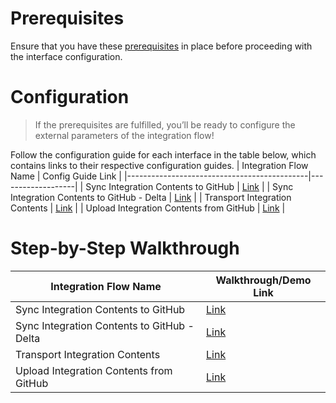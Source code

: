 # Prerequisites
Ensure that you have these [prerequisites](https://github.com/nesun3/ci-cd-sap-cloud-integration/blob/main/.config/README.md) in place before proceeding with the interface configuration.

# Configuration
>If the prerequisites are fulfilled, you’ll be ready to configure the external parameters of the integration flow!

Follow the configuration guide for each interface in the table below, which contains links to their respective configuration guides.
| Integration Flow Name                       | Config Guide Link |
|---------------------------------------------|-------------------|
| Sync Integration Contents to GitHub         | [Link](https://github.com/nesun3/ci-cd-sap-cloud-integration/tree/main/.config/Sync%20Integration%20Contents%20to%20GitHub#external-parmeter-configuration-on-sap-cloud-integration)          |
| Sync Integration Contents to GitHub - Delta | [Link](https://github.com/nesun3/ci-cd-sap-cloud-integration/tree/main/.config/Sync%20Integration%20Contents%20to%20GitHub%20-%20Delta#external-parmeter-configuration-on-sap-cloud-integration)          |
| Transport Integration Contents              | [Link](https://github.com/nesun3/ci-cd-sap-cloud-integration/tree/main/.config/Transport%20Integration%20Contents#external-parmeter-configuration-on-sap-cloud-integration)          |
| Upload Integration Contents from GitHub     | [Link](https://github.com/nesun3/ci-cd-sap-cloud-integration/tree/main/.config/Upload%20Integration%20Contents%20from%20GitHub#external-parmeter-configuration-on-sap-cloud-integration)          |
                    

# Step-by-Step Walkthrough
| Integration Flow Name                       | Walkthrough/Demo Link |
|---------------------------------------------|-----------------------|
| Sync Integration Contents to GitHub         | [Link](https://youtu.be/IKupHcvvHwI)              |
| Sync Integration Contents to GitHub - Delta | [Link](https://youtu.be/X_Vz7-pr7X4)              |
| Transport Integration Contents              | [Link](https://youtu.be/SUVq4Y_CZuk)              |
| Upload Integration Contents from GitHub     | [Link](https://youtu.be/427mmiJBXTk)              |


